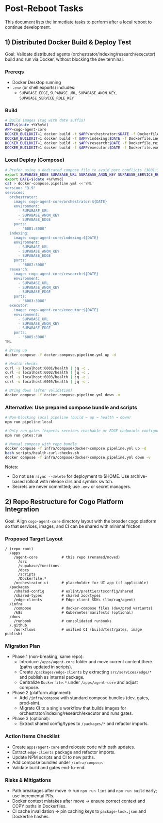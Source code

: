 # Post-Reboot Tasks

This document lists the immediate tasks to perform after a local reboot to continue development.

## 1) Distributed Docker Build & Deploy Test

Goal: Validate distributed agents (orchestrator/indexing/research/executor) build and run via Docker, without blocking the dev terminal.

### Prereqs
- Docker Desktop running
- `.env` (or shell exports) includes:
  - `SUPABASE_EDGE`, `SUPABASE_URL`, `SUPABASE_ANON_KEY`, `SUPABASE_SERVICE_ROLE_KEY`

### Build
```bash
# Build images (tag with date suffix)
DATE=$(date +%Y%m%d)
APP=cogo-agent-core
DOCKER_BUILDKIT=1 docker build -t $APP/orchestrator:$DATE -f Dockerfile.orchestrator .
DOCKER_BUILDKIT=1 docker build -t $APP/indexing:$DATE -f Dockerfile.indexing .
DOCKER_BUILDKIT=1 docker build -t $APP/research:$DATE -f Dockerfile.research .
DOCKER_BUILDKIT=1 docker build -t $APP/executor:$DATE -f Dockerfile.executor .
```

### Local Deploy (Compose)
```bash
# Prefer using a dedicated compose file to avoid port conflicts (3001:3000 rule)
export SUPABASE_EDGE SUPABASE_URL SUPABASE_ANON_KEY SUPABASE_SERVICE_ROLE_KEY
export DATE=$(date +%Y%m%d)
cat > docker-compose.pipeline.yml <<'YML'
version: "3.9"
services:
  orchestrator:
    image: cogo-agent-core/orchestrator:${DATE}
    environment:
      - SUPABASE_URL
      - SUPABASE_ANON_KEY
      - SUPABASE_EDGE
    ports:
      - "6001:3000"
  indexing:
    image: cogo-agent-core/indexing:${DATE}
    environment:
      - SUPABASE_URL
      - SUPABASE_ANON_KEY
      - SUPABASE_EDGE
    ports:
      - "6002:3000"
  research:
    image: cogo-agent-core/research:${DATE}
    environment:
      - SUPABASE_URL
      - SUPABASE_ANON_KEY
      - SUPABASE_EDGE
    ports:
      - "6003:3000"
  executor:
    image: cogo-agent-core/executor:${DATE}
    environment:
      - SUPABASE_URL
      - SUPABASE_ANON_KEY
      - SUPABASE_EDGE
    ports:
      - "6005:3000"
YML

# Bring up
docker compose -f docker-compose.pipeline.yml up -d

# Health checks
curl -s localhost:6001/health | jq -c .
curl -s localhost:6002/health | jq -c .
curl -s localhost:6003/health | jq -c .
curl -s localhost:6005/health | jq -c .

# Bring down (after validation)
docker compose -f docker-compose.pipeline.yml down -v
```

### Alternative: Use prepared compose bundle and scripts
```bash
# Non-blocking local pipeline (build → up → health → down)
npm run pipeline:local

# Only run gates (expects services reachable or EDGE endpoints configured)
npm run gates:run

# Manual compose with repo bundle
docker compose -f infra/compose/docker-compose.pipeline.yml up -d
bash scripts/health-curl-checks.sh
docker compose -f infra/compose/docker-compose.pipeline.yml down -v
```

Notes:
- Do not use `rsync --delete` for deployment to $HOME. Use archive-based rollout with release dirs and symlink switch.
- Secrets are never committed; use `.env` or secret managers.

## 2) Repo Restructure for Cogo Platform Integration

Goal: Align `cogo-agent-core` directory layout with the broader cogo platform so that services, images, and CI can be shared with minimal friction.

### Proposed Target Layout
```
/ (repo root)
  /apps
    /agent-core           # this repo (renamed/moved)
      /src
      /supabase/functions
      /docs
      /scripts
      /Dockerfile.*
    /orchestrator-ui      # placeholder for UI app (if applicable)
  /packages
    /shared-config        # eslint/prettier/tsconfig/shared
    /shared-types         # shared zod/types
    /edge-clients         # Edge client SDKs (llm/rag/agent)
  /infra
    /compose              # docker-compose files (dev/prod variants)
    /k8s                  # Kubernetes manifests (optional)
  /docs
    /runbook              # consolidated runbooks
  /.github
    /workflows            # unified CI (build/test/gates, image publish)
```

### Migration Plan
- Phase 1 (non-breaking, same repo):
  - Introduce `/apps/agent-core` folder and move current content there (paths updated in scripts).
  - Create `/packages/edge-clients` by extracting `src/services/edge/*` and publish as internal package.
  - Centralize `Dockerfile.*` under `/apps/agent-core` and adjust compose.
- Phase 2 (platform alignment):
  - Add `/infra/compose` with standard compose bundles (dev, gates, prod-sim).
  - Migrate CI to a single workflow that builds images for orchestrator/indexing/research/executor and runs gates.
- Phase 3 (optional):
  - Extract shared config/types to `/packages/*` and refactor imports.

### Action Items Checklist
- Create `apps/agent-core` and relocate code with path updates.
- Extract `edge-clients` package and refactor imports.
- Update NPM scripts and CI to new paths.
- Add compose bundles under `/infra/compose`.
- Validate build and gates end-to-end.

### Risks & Mitigations
- Path breakages after move → run `npm run lint` and `npm run build` early; use incremental PRs.
- Docker context mistakes after move → ensure correct context and COPY paths in Dockerfiles.
- CI cache invalidation → pin caching keys to `package-lock.json` and Dockerfile hashes.
